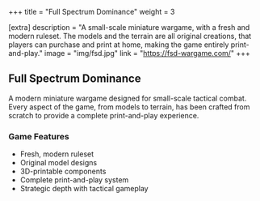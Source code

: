 +++
title = "Full Spectrum Dominance"
weight = 3

[extra]
description = "A small-scale miniature wargame, with a fresh and modern ruleset. The models and the terrain are all original creations, that players can purchase and print at home, making the game entirely print-and-play."
image = "img/fsd.jpg"
link = "https://fsd-wargame.com/"
+++

## Full Spectrum Dominance

A modern miniature wargame designed for small-scale tactical combat. Every aspect of the game, from models to terrain, has been crafted from scratch to provide a complete print-and-play experience.

### Game Features
- Fresh, modern ruleset
- Original model designs
- 3D-printable components
- Complete print-and-play system
- Strategic depth with tactical gameplay 